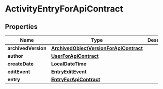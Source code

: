 

# ActivityEntryForApiContract

## Properties

Name | Type | Description | Notes
------------ | ------------- | ------------- | -------------
**archivedVersion** | [**ArchivedObjectVersionForApiContract**](ArchivedObjectVersionForApiContract.md) |  |  [optional]
**author** | [**UserForApiContract**](UserForApiContract.md) |  |  [optional]
**createDate** | **LocalDateTime** |  |  [optional]
**editEvent** | **EntryEditEvent** |  |  [optional]
**entry** | [**EntryForApiContract**](EntryForApiContract.md) |  |  [optional]



